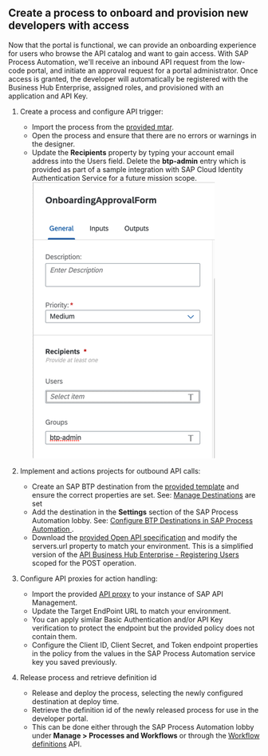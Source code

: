 ## Create a process to onboard and provision new developers with access
Now that the portal is functional, we can provide an onboarding experience for users who browse the API catalog and want to gain access. With SAP Process Automation, we'll receive an inbound API request from the low-code portal, and initiate an approval request for a portal administrator. Once access is granted, the developer will automatically be registered with the Business Hub Enterprise, assigned roles, and provisioned with an application and API Key. 

1. Create a process and configure API trigger:
    * Import the process from the [provided mtar](https://github.com/SAP-samples/btp-create-api-integrations/blob/low-code-dev-portal/Developer_Onboarding.mtar).
    * Open the process and ensure that there are no errors or warnings in the designer.
    * Update the **Recipients** property by typing your account email address into the Users field. Delete the **btp-admin** entry which is provided as part of a sample integration with SAP Cloud Identity Authentication Service for a future mission scope.
      ![Update recipients](./img/recipientGroups.png)
    
2. Implement and actions projects for outbound API calls:
    * Create an SAP BTP destination from the [provided template](https://github.com/SAP-samples/btp-create-api-integrations/blob/low-code-dev-portal/LCDevPortal_Reg.destination.txt) and ensure the correct properties are set. See: [Manage Destinations](https://help.sap.com/docs/PROCESS_AUTOMATION/a331c4ef0a9d48a89c779fd449c022e7/0fb074dff1644f2abb047175a9dfd0c1.html?q=destination&locale=en-US) are set
    * Add the destination in the **Settings** section of the SAP Process Automation lobby. See: [Configure BTP Destinations in SAP Process Automation
](https://developers.sap.com/tutorials/spa-create-destination.html).
    * Download the [provided Open API specification](https://github.com/SAP-samples/btp-create-api-integrations/blob/low-code-dev-portal/Mission_DevPortal_RegisteringUsers_CF.json) and modify the servers.url property to match your environment. This is a simplified version of the [API Business Hub Enterprise - Registering Users](https://api.sap.com/api/DevPortal_RegisteringUsers_CF/overview) scoped for the POST operation.
3. Configure API proxies for action handling:
    * Import the provided [API proxy](https://github.com/SAP-samples/btp-create-api-integrations/blob/low-code-dev-portal/Workflow_Instance_API.zip) to your instance of SAP API Management.
    * Update the Target EndPoint URL to match your environment.
    * You can apply similar Basic Authentication and/or API Key verification to protect the endpoint but the provided policy does not contain them.
    * Configure the Client ID, Client Secret, and Token endpoint properties in the policy from the values in the SAP Process Automation service key you saved previously.  
4. Release process and retrieve definition id
    * Release and deploy the process, selecting the newly configured destination at deploy time.
    * Retrieve the definition id of the newly released process for use in the developer portal.
    * This can be done either through the SAP Process Automation lobby under **Manage > Processes and Workflows** or through the [Workflow definitions](https://api.sap.com/api/SAP_CP_Workflow_CF/resource) API.
